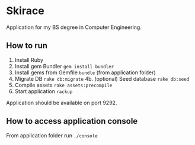 Skirace
=======

Application for my BS degree in Computer Engineering.

How to run
----------

1. Install Ruby
2. Install gem Bundler ``gem install bundler``
3. Install gems from Gemfile ``bundle`` (from application folder)
4. Migrate DB ``rake db:migrate``
4b. (optional) Seed database ``rake db:seed``
5. Compile assets ``rake assets:precompile``
6. Start application ``rackup``

Application should be available on port 9292.

How to access application console
---------------------------------

From application folder run ``./console``